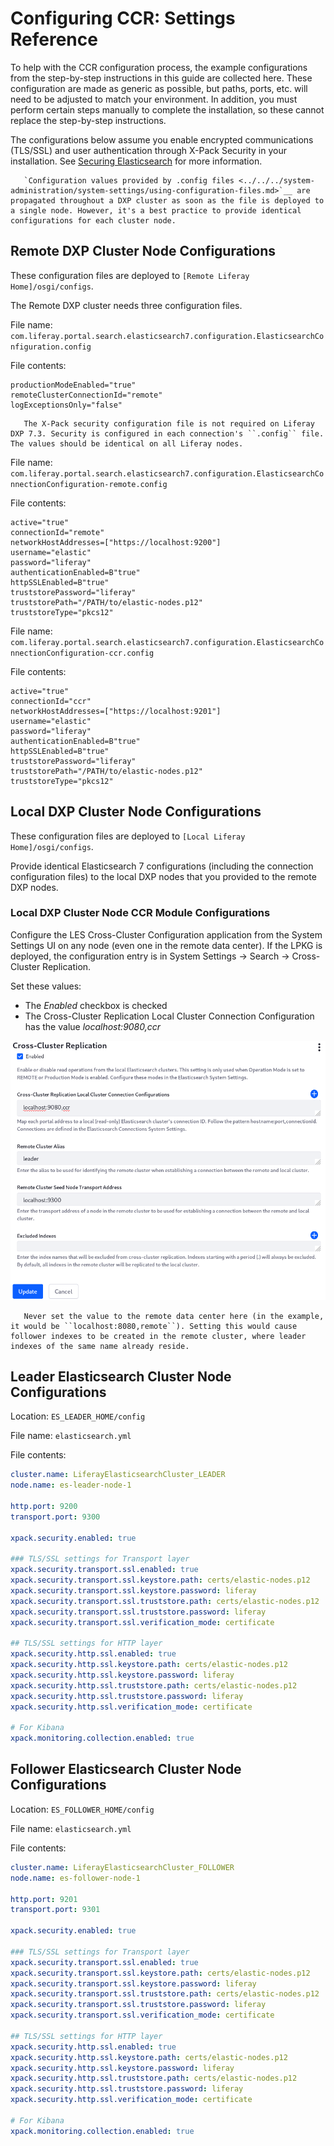 # Configuring CCR: Settings Reference

To help with the CCR configuration process, the example configurations from the step-by-step instructions in this guide are collected here. These configuration are made as generic as possible, but paths, ports, etc. will need to be adjusted to match your environment. In addition, you must perform certain steps manually to complete the installation, so these cannot replace the step-by-step instructions.

The configurations below assume you enable encrypted communications (TLS/SSL) and user authentication through X-Pack Security in your installation. See [Securing Elasticsearch](../../installing-and-upgrading-a-search-engine/elasticsearch/securing-elasticsearch.md) for more information.

```tip::
   `Configuration values provided by .config files <../../../system-administration/system-settings/using-configuration-files.md>`__ are propagated throughout a DXP cluster as soon as the file is deployed to a single node. However, it's a best practice to provide identical configurations for each cluster node. 
```

## Remote DXP Cluster Node Configurations

These configuration files are deployed to `[Remote Liferay Home]/osgi/configs`.

The Remote DXP cluster needs three configuration files.

File name: `com.liferay.portal.search.elasticsearch7.configuration.ElasticsearchConfiguration.config`

File contents:

```properties
productionModeEnabled="true"
remoteClusterConnectionId="remote"
logExceptionsOnly="false"
```

```tip::
   The X-Pack security configuration file is not required on Liferay DXP 7.3. Security is configured in each connection's ``.config`` file. The values should be identical on all Liferay nodes.
```

File name: `com.liferay.portal.search.elasticsearch7.configuration.ElasticsearchConnectionConfiguration-remote.config`

File contents:

```properties
active="true"
connectionId="remote"
networkHostAddresses=["https://localhost:9200"]
username="elastic"
password="liferay"
authenticationEnabled=B"true"
httpSSLEnabled=B"true"
truststorePassword="liferay"
truststorePath="/PATH/to/elastic-nodes.p12"
truststoreType="pkcs12"
```

File name: `com.liferay.portal.search.elasticsearch7.configuration.ElasticsearchConnectionConfiguration-ccr.config`

File contents:

```properties
active="true"
connectionId="ccr"
networkHostAddresses=["https://localhost:9201"]
username="elastic"
password="liferay"
authenticationEnabled=B"true"
httpSSLEnabled=B"true"
truststorePassword="liferay"
truststorePath="/PATH/to/elastic-nodes.p12"
truststoreType="pkcs12"
```

## Local DXP Cluster Node Configurations

These configuration files are deployed to `[Local Liferay Home]/osgi/configs`.

Provide identical Elasticsearch 7 configurations (including the connection configuration files) to the local DXP nodes that you provided to the remote DXP nodes.

### Local DXP Cluster Node CCR Module Configurations

Configure the LES Cross-Cluster Configuration application from the System Settings UI on any node (even one in the remote data center). If the LPKG is deployed, the configuration entry is in System Settings &rarr; Search &rarr; Cross-Cluster Replication.

Set these values:

* The _Enabled_ checkbox is checked
* The Cross-Cluster Replication Local Cluster Connection Configuration has the value _localhost:9080,ccr_

![Configure CCR from System Settings.](./ccr-basic-use-case-config-reference/images/01.png)

```important::
   Never set the value to the remote data center here (in the example, it would be ``localhost:8080,remote``). Setting this would cause follower indexes to be created in the remote cluster, where leader indexes of the same name already reside.
```

## Leader Elasticsearch Cluster Node Configurations

Location: `ES_LEADER_HOME/config`

File name: `elasticsearch.yml`

File contents:
```yaml
cluster.name: LiferayElasticsearchCluster_LEADER
node.name: es-leader-node-1

http.port: 9200
transport.port: 9300

xpack.security.enabled: true

### TLS/SSL settings for Transport layer
xpack.security.transport.ssl.enabled: true
xpack.security.transport.ssl.keystore.path: certs/elastic-nodes.p12
xpack.security.transport.ssl.keystore.password: liferay
xpack.security.transport.ssl.truststore.path: certs/elastic-nodes.p12
xpack.security.transport.ssl.truststore.password: liferay
xpack.security.transport.ssl.verification_mode: certificate

## TLS/SSL settings for HTTP layer
xpack.security.http.ssl.enabled: true
xpack.security.http.ssl.keystore.path: certs/elastic-nodes.p12
xpack.security.http.ssl.keystore.password: liferay
xpack.security.http.ssl.truststore.path: certs/elastic-nodes.p12
xpack.security.http.ssl.truststore.password: liferay
xpack.security.http.ssl.verification_mode: certificate

# For Kibana
xpack.monitoring.collection.enabled: true
```

## Follower Elasticsearch Cluster Node Configurations

Location: `ES_FOLLOWER_HOME/config`

File name: `elasticsearch.yml`

File contents:

```yaml
cluster.name: LiferayElasticsearchCluster_FOLLOWER
node.name: es-follower-node-1

http.port: 9201
transport.port: 9301

xpack.security.enabled: true

### TLS/SSL settings for Transport layer
xpack.security.transport.ssl.enabled: true
xpack.security.transport.ssl.keystore.path: certs/elastic-nodes.p12
xpack.security.transport.ssl.keystore.password: liferay
xpack.security.transport.ssl.truststore.path: certs/elastic-nodes.p12
xpack.security.transport.ssl.truststore.password: liferay
xpack.security.transport.ssl.verification_mode: certificate

## TLS/SSL settings for HTTP layer
xpack.security.http.ssl.enabled: true
xpack.security.http.ssl.keystore.path: certs/elastic-nodes.p12
xpack.security.http.ssl.keystore.password: liferay
xpack.security.http.ssl.truststore.path: certs/elastic-nodes.p12
xpack.security.http.ssl.truststore.password: liferay
xpack.security.http.ssl.verification_mode: certificate

# For Kibana
xpack.monitoring.collection.enabled: true
```
